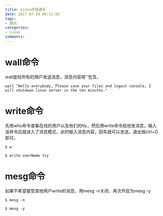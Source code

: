 ```yaml
---
title: Linux终端通讯
date: 2017-07-20 09:11:58
tags:
- 通讯
categories:
- Linux
comments:
---
```


# wall命令
wall是给所有的用户发送消息，消息内容用''包含。
```
wall "Hello everybody, Please save your files and logout console, I will shutdown linux server in the ten minutes."
```

# write命令
先用who命令查看在线的用户以及他们的tty，然后用write命令给他发消息，输入该命令后就进入了消息模式，此时输入消息内容，回车就可以发送。退出按ctrl+D即可。

```
$ w

$ write userName tty
```

# mesg命令
如果不希望接受其他用户write的消息，用mesg -n关闭，再次开启为mesg -y

```
$ mesg -n

$ mesg -y
```